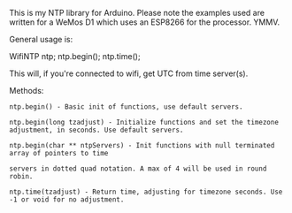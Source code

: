 
This is my NTP library for Arduino. Please note the examples used are written 
for a WeMos D1 which uses an ESP8266 for the processor. YMMV. 

General usage is: 

WifiNTP ntp;
ntp.begin();
ntp.time();

This will, if you're connected to wifi, get UTC from time server(s).

Methods: 

	ntp.begin()	- Basic init of functions, use default servers.
	
	ntp.begin(long tzadjust) - Initialize functions and set the timezone adjustment, in seconds. Use default servers.
	
	ntp.begin(char ** ntpServers) - Init functions with null terminated array of pointers to time
	
	servers in dotted quad notation. A max of 4 will be used in round robin.
	
	ntp.time(tzadjust) - Return time, adjusting for timezone seconds. Use -1 or void for no adjustment. 
	
	
